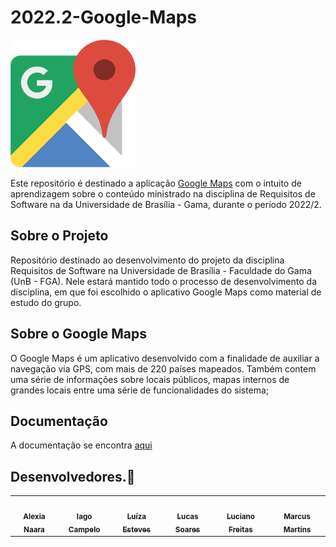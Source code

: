 # 2022.2-Google-Maps
<img width="200" src="https://github.com/Requisitos-de-Software/2022.2-GoogleMaps/blob/main/docs/assets/logos/google-logo.png?raw=true">

Este repositório é destinado a aplicação [Google Maps](https://play.google.com/store/apps/details?id=com.google.android.apps.maps&hl=pt_BR&gl=US) com o intuito de aprendizagem sobre o conteúdo ministrado na disciplina de Requisitos de Software na da Universidade de Brasília - Gama, durante o período 2022/2.

## Sobre o Projeto

Repositório destinado ao desenvolvimento do projeto da disciplina Requisitos de Software na Universidade de Brasília - Faculdade do Gama (UnB - FGA).
Nele estará mantido todo o processo de desenvolvimento da disciplina, em que foi escolhido o aplicativo Google Maps como material de estudo do grupo.

## Sobre o Google Maps

O Google Maps é um aplicativo desenvolvido com a finalidade de auxiliar a navegação via GPS,
com mais de 220 países mapeados. Também contem uma série de informações sobre locais públicos, mapas
internos de grandes locais entre uma série de funcionalidades do sistema;

## Documentação

A documentação se encontra <a href="https://requisitos-de-software.github.io/2022.2-GoogleMaps/">aqui</a>


## Desenvolvedores.🤝

<div class="md-typeset__scrollwrap"><div class="md-typeset__table"><table>
    <tbody><tr>
        <td align="center"><a href="https://github.com/alexianaa"><img onmouseover="opaqImg(this)" onmouseout="normalImg(this)"
        style="border-radius: 50%; opacity: 1;" src="https://avatars.githubusercontent.com/u/61877198?v=4" alt=""
        width="200px;"><br><sub><b>Alexia Naara</b></sub></a><br><a href="https://github.com/alexianaa"></a></td>
        <td align="center"><a href="https://github.com/iagoscm"><img onmouseover="opaqImg(this)" onmouseout="normalImg(this)"
        style="border-radius: 50%; opacity: 1;" src="https://avatars.githubusercontent.com/iagoscm" alt=""
        width="200px;"><br><sub><b>Iago Campelo</b></sub></a><br><a href="https://github.com/iagoscm"></a></td>
        <td align="center"><a href="https://github.com/luiza-esteves"><img onmouseover="opaqImg(this)" onmouseout="normalImg(this)"
        style="border-radius: 50%; opacity: 1;" src="https://avatars.githubusercontent.com/u/69515514?v=4" alt=""
        width="200px;"><br><sub><b>Luíza Esteves</b></sub></a><br><a href="https://github.com/luiza-esteves"></a></td>
        <td align="center"><a href="https://github.com/lucasfs1007"><img onmouseover="opaqImg(this)" onmouseout="normalImg(this)"
        style="border-radius: 50%;" src="https://avatars.githubusercontent.com/lucasfs1007" alt=""
        width="205px;"><br><sub><b>Lucas Soares</b></sub></a><br><a href="https://github.com/lucasfs1007"></a></td>
        <td align="center"><a href="https://github.com/luciano-freitas-melo"><img onmouseover="opaqImg(this)" onmouseout="normalImg(this)"
        style="border-radius: 50%; opacity: 1;" src="https://avatars.githubusercontent.com/luciano-freitas-melo" alt=""
        width="210px;"><br><sub><b>Luciano Freitas</b></sub></a><br><a href="https://github.com/luciano-freitas-melo"></a></td>
        <td align="center"><a href="https://github.com/marcusmartinss"><img onmouseover="opaqImg(this)" onmouseout="normalImg(this)"
        style="border-radius: 50%;" src="https://avatars.githubusercontent.com/marcusmartinss" alt=""
        width="205px;"><br><sub><b>Marcus Martins</b></sub></a><br><a href="https://github.com/marcusmartinss"></a></td>
    </tr>
</tbody></table></div></div>
